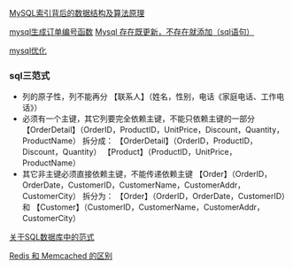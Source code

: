 [MySQL索引背后的数据结构及算法原理](http://blog.jobbole.com/24006/)

[mysql生成订单编号函数](https://www.cnblogs.com/working/p/5624666.html)
[ Mysql 存在既更新，不存在就添加（sql语句）](http://blog.csdn.net/woshihaiyong168/article/details/75082668)

[mysql优化](http://blog.csdn.net/zhushuai1221/article/details/51740846)

### sql三范式

   * 列的原子性，列不能再分
        【联系人】（姓名，性别，电话《家庭电话、工作电话》）
   * 必须有一个主键，其它列要完全依赖主键，不能只依赖主键的一部分
        【OrderDetail】（OrderID，ProductID，UnitPrice，Discount，Quantity，ProductName）
         拆分成：
            【OrderDetail】（OrderID，ProductID，Discount，Quantity）
            【Product】（ProductID，UnitPrice，ProductName）
   * 其它非主键必须直接依赖主键，不能传递依赖主键
        【Order】（OrderID，OrderDate，CustomerID，CustomerName，CustomerAddr，CustomerCity）
            拆分为：
            【Order】（OrderID，OrderDate，CustomerID）和
            【Customer】（CustomerID，CustomerName，CustomerAddr，CustomerCity）

[关于SQL数据库中的范式](http://blog.csdn.net/sinat_35512245/article/details/52923516)

[Redis 和 Memcached 的区别](https://www.cnblogs.com/maweiba/p/6089664.html)